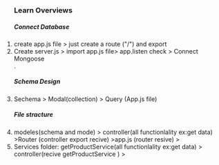 
 <ol>
  <h3>Learn Overviews</h3>
    <h5>Connect Database</h5>
    <li>create app.js file > just create a route ("/") and export  </li>
    <li> Create server.js > import app.js file> app.listen check > Connect Mongoose </li>
.   <h5>Schema Design</h5>
    <li>Sechema > Modal(collection) > Query (App.js file)  </li>
      <h5>File stracture</h5>
    <li> modeles(schema and mode) > controller(all functionlality  ex:get data) >Router (controller export recive) >app.js (router resive) > </li>
     <li> Services folder: getProductService(all functionlality  ex:get data)  > controller(recive getProductService ) > </li>
    

</ol> 



